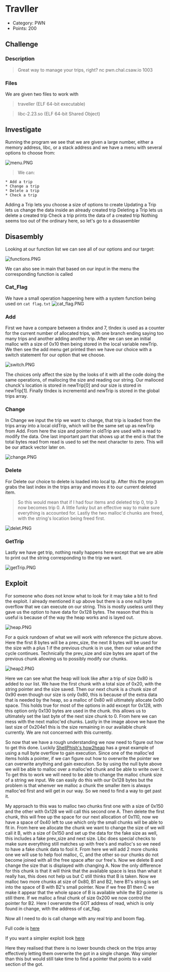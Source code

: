 # Travller

- Category: PWN
- Points: 200

## Challenge

### Description
> Great way to manage your trips, right? nc pwn.chal.csaw.io 1003

### Files

We are given two files to work with

> traveller (ELF 64-bit executable)

> libc-2.23.so (ELF 64-bit Shared Object)

## Investigate

Running the program we see that we are given a large number, either a memory address, libc, or a stack address and we have a menu with several options to choose from:

![menu.PNG](menu.PNG)
> We can:

	* Add a trip
	* Change a trip
	* Delete a trip
	* Check a trip

Adding a Trip lets you choose a size of options to create
Updating a Trip lets us change the data inside an already created trip
Deleting a Trip lets us delete a created trip
Check a trip prints the data of a created trip
Nothing seems too out of the ordinary here, so let's go to a dissasembler

## Disasembly

Looking at our function list we can see all of our options and our target:

![functions.PNG](functions.PNG)

We can also see in main that based on our input in the menu the corresponding function is called

### Cat_Flag
We have a small operation happening here with a system function being used on `cat flag.txt`
![cat_flag.PNG](cat_flag.PNG)

### Add 
First we have a compare between a tIndex and 7, tIndex is used as a counter for the current number of allocated trips, with one branch ending saying too many trips and another adding another trip. After we can see an initial malloc with a size of 0x10 then being stored in the local variable newTrip. We then see the add menu get printed then we have our choice with a switch statement for our option that we choose.

![switch.PNG](switch.PNG)

The choices only affect the size by the looks of it with all the code doing the same operations, of mallocing the size and reading our string. Our malloced chunck's location is stored in newTrip[0] and our size is stored in newTrip[1]. Finally tIndex is incrementd and newTrip is stored in the global trips array.

### Change
In Change we input the trip we want to change, that trip is loaded from the trips array into a local oldTrip, which will be the same set up as newTrip from Add. From here the size and pointer in oldTrip are used with a read to modify the data. One last important part that shows up at the end is that the total bytes read from read is used to set the next character to zero. This will be our attack vector later on.

![change.PNG](change.PNG)

### Delete
For Delete our choice to delete is loaded into local tp. After this the program grabs the last index in the trips array and moves it to our current deleted item.
> So this would mean that if I had four items and deleted trip 0, trip 3 now becomes trip 0. A little funky but an effective way to make sure everything is accounted for. 
Lastly the two malloc'd chunks are freed, with the string's location being freed first.

![delet.PNG](delet.PNG)

### GetTrip
Lastly we have get trip, nothing really happens here except that we are able to print out the string corresponding to the trip we want.

![getTrip.PNG](getTrip.PNG)

## Exploit
For someone who does not know what to look for it may take a bit to find the exploit. I already mentioned it up above but there is a one null byte overflow that we can execute on our string. This is mostly useless until they gave us the option to have data for 0x128 bytes. The reason that this is useful is because of the way the heap works and is layed out. 

![heap.PNG](heap.PNG)

For a quick rundown of what we will work with reference the picture above. Here the first 8 bytes will be a prev_size, the next 8 bytes will be used for the size with a plus 1 if the previous chunk is in use, then our value and the cycle continues. Technically the prev_size and size bytes are apart of the previous chunk allowing us to possibly modify our chunks.

![heap2.PNG](heap2.PNG)

Here we can see what the heap will look like after a trip of size 0x80 is added to our list. We have the first chunk with a total size of 0x20, with the string pointer and the size saved. Then our next chunk is a chunk size of 0x90 even though our size is only 0x80, this is because of the extra data that is needed by the heap, so a malloc of 0x80 will ultimately allocate 0x90 space. This holds true for most of the options in add except for 0x128, with this option only 0x130 bytes are used in the chunk. this allows us to ultimately set the last byte of the next size chunk to 0. From here we can mess with the next malloc'ed chunks. Lastly in the image above we have the last size of 0x204e1 this is the size remaining in our available chunk currently. We are not concerned with this currently.

So now that we have a rough understanding we now need to figure out how to get this done. Luckily [ShellPhish's how2heap](https://github.com/shellphish/how2heap) has a great example of using a null byte overflow to gain execution. Since one of the malloc'ed items holds a pointer, if we can figure out how to overwrite the pointer we can overwrite anything and gain execution. So by using the null byte above we will be able to malloc over a malloc'ed chunk and be able to write over it. To get this to work we will need to be able to change the malloc chunk size of a string we input. We can easily do this with our 0x128 bytes but the problem is that whenver we malloc a chunk the smaller item is always malloc'ed first and will get in our way. So we need to find a way to get past it.

My approach to this was to malloc two chunks first one with a size of 0x150 and the other with 0x128 we will call this second one A. Then delete the first chunk, this will free up the space for our next allocation of 0x110, now we have a space of 0x40 left to use which only the small chunks will be able to fit in. From here we allocate the chunk we want to change the size of we will call it B, with a size of 0x150 and set up the data for the fake size as well, this includes a fake prev_size and next size. Libc does special checks to make sure everything still matches up with free's and malloc's so we need to have a fake chunk data to fool it. From here we will add 2 more chunks one we will use to help fool malloc, C, and the other so our chunks do not become joined with all the free space after our free's.
Now we delete B and change the size that is displayed with changing A. Now the only difference for this chunk is that it will think that the available space is less than what it really has, this does not help us but C still thinks that B is taken. Now we malloc two more chunks at size of 0x80, B1 and B2, here B1's string is set into the space of B with B2's small pointer. Now if we free B1 then C we make it appear that the whole space of B is available while the B2 pointer is still there. If we malloc a final chunk of size 0x200 we now control the pointer for B2. Here I overwrote the GOT address of read, which is only found in change, with the address of cat_flag.

Now all I need to do is call change with any real trip and boom flag.
 
Full code is [here](traveler.py)

If you want a simpler exploit look [here](https://github.com/r4j1337/ctf-writeups/blob/master/csaw2019/pwn/traveller/exploit.py)

Here they realised that there is no lower bounds check on the trips array effectively letting them overwrite the got in a single change. Way simpler than this but would still take time to find a pointer that points to a valid section of the got.
